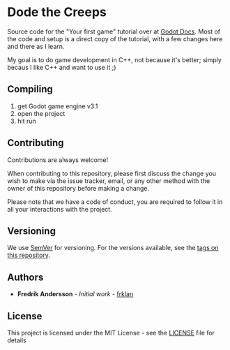 # Dode the Creeps

Source code for the  "Your first game" tutorial over at [Godot Docs](https://docs.godotengine.org/en/3.1/getting_started/step_by_step/your_first_game.html). Most of the code and setup is a direct copy of the tutorial, with a few changes here and there as I learn.

My goal is to do game development in C++, not because it's better; simply becaus I like C++ and want to use it ;)

## Compiling

1) get Godot game engine v3.1
2) open the project
3) hit run


## Contributing

Contributions are always welcome!

When contributing to this repository, please first discuss the change you wish to make via the issue tracker, email, or any other method with the owner of this repository before making a change.

Please note that we have a code of conduct, you are required to follow it in all your interactions with the project.

## Versioning

We use [SemVer](http://semver.org/) for versioning. For the versions available, see the [tags on this repository](https://github.com/frklan/GameEngine/tags).

## Authors

* **Fredrik Andersson** - *Initial work* - [frklan](https://github.com/frklan)

## License

This project is licensed under the MIT License - see the [LICENSE](LICENSE) file for details
